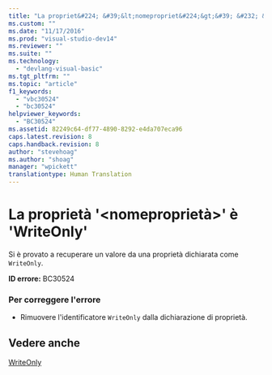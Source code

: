 ```yaml
---
title: "La propriet&#224; &#39;&lt;nomepropriet&#224;&gt;&#39; &#232; &#39;WriteOnly&#39; | Microsoft Docs"
ms.custom: ""
ms.date: "11/17/2016"
ms.prod: "visual-studio-dev14"
ms.reviewer: ""
ms.suite: ""
ms.technology: 
  - "devlang-visual-basic"
ms.tgt_pltfrm: ""
ms.topic: "article"
f1_keywords: 
  - "vbc30524"
  - "bc30524"
helpviewer_keywords: 
  - "BC30524"
ms.assetid: 82249c64-df77-4890-8292-e4da707eca96
caps.latest.revision: 8
caps.handback.revision: 8
author: "stevehoag"
ms.author: "shoag"
manager: "wpickett"
translationtype: Human Translation
---
```

# La propriet&#224; &#39;&lt;nomepropriet&#224;&gt;&#39; &#232; &#39;WriteOnly&#39;
Si è provato a recuperare un valore da una proprietà dichiarata come `WriteOnly`.  
  
 **ID errore:** BC30524  
  
### Per correggere l'errore  
  
-   Rimuovere l'identificatore `WriteOnly` dalla dichiarazione di proprietà.  
  
## Vedere anche  
 [WriteOnly](../../visual-basic/language-reference/modifiers/writeonly.md)